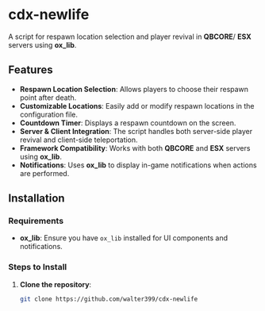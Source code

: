 # cdx-newlife
A script for respawn location selection and player revival in **QBCORE**/ **ESX** servers using **ox_lib**.

## Features
- **Respawn Location Selection**: Allows players to choose their respawn point after death.
- **Customizable Locations**: Easily add or modify respawn locations in the configuration file.
- **Countdown Timer**: Displays a respawn countdown on the screen.
- **Server & Client Integration**: The script handles both server-side player revival and client-side teleportation.
- **Framework Compatibility**: Works with both **QBCORE** and **ESX** servers using **ox_lib**.
- **Notifications**: Uses **ox_lib** to display in-game notifications when actions are performed.

## Installation

### Requirements
- **ox_lib**: Ensure you have `ox_lib` installed for UI components and notifications.

### Steps to Install

1. **Clone the repository**:
   ```bash
   git clone https://github.com/walter399/cdx-newlife
